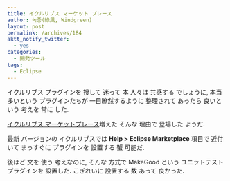 ```yaml
---
title: イクルリブス マーケット プレース
author: 녹풍(綠風, Windgreen)
layout: post
permalink: /archives/184
aktt_notify_twitter:
  - yes
categories:
  - 開発ツール
tags:
  - Eclipse
---
```

イクルリブス プラグインを 捜して 迷って 本 人々は 共感する でしょうに, 本当 多いという プラグインたちが 一目瞭然するように 整理されて あったら 良いという 考えを 常に した.

<a target="_top" href="http://marketplace.eclipse.org/">イクルリブス マーケットプレース</a>増えた そんな 理由で 登場した ようだ.

最新 バージョンの イクルリブスでは **Help > Eclipse Marketplace** 項目で 近付いて まっすぐに プラグインを 設置する 蟹 可能だ.

後ほど 文を 使う 考えなのに, そんな 方式で MakeGood という ユニットテスト プラグインを 設置した. こぎれいに 設置する 数 あって 良かった.